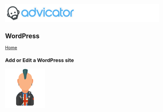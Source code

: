 ![Advicator Logo](../media/png/advicator_header.png)  
## WordPress
[Home](../../README.md) 

### Add or Edit a WordPress site 

![Writer Logo](../media/svg/writers/punk.svg)
